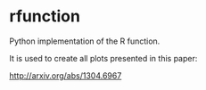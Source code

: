 rfunction
=========

Python implementation of the R function.

It is used to create all plots presented in this paper:

http://arxiv.org/abs/1304.6967